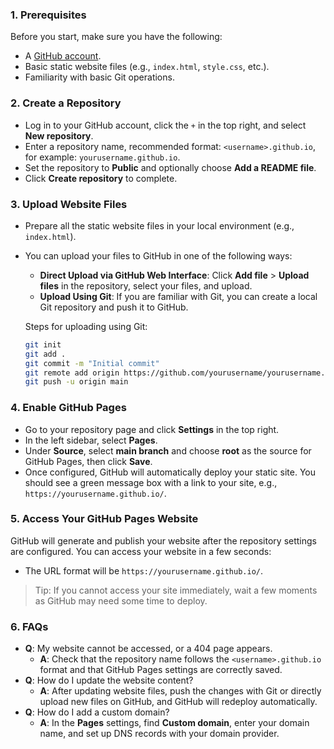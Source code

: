 ### 1. Prerequisites

Before you start, make sure you have the following:

- A [GitHub account](https://github.com/).
- Basic static website files (e.g., `index.html`, `style.css`, etc.).
- Familiarity with basic Git operations.

### 2. Create a Repository
- Log in to your GitHub account, click the `+` in the top right, and select **New repository**.
- Enter a repository name, recommended format: `<username>.github.io`, for example: `yourusername.github.io`. 
- Set the repository to **Public** and optionally choose **Add a README file**. 
- Click **Create repository** to complete.

### 3. Upload Website Files

- Prepare all the static website files in your local environment (e.g., `index.html`).
- You can upload your files to GitHub in one of the following ways:
    - **Direct Upload via GitHub Web Interface**: Click **Add file** > **Upload files** in the repository, select your files, and upload.
    - **Upload Using Git**: If you are familiar with Git, you can create a local Git repository and push it to GitHub.

   Steps for uploading using Git:

    ```bash
    git init
    git add .
    git commit -m "Initial commit"
    git remote add origin https://github.com/yourusername/yourusername.github.io.git
    git push -u origin main
    ```


### 4. Enable GitHub Pages

- Go to your repository page and click **Settings** in the top right.
- In the left sidebar, select **Pages**.
- Under **Source**, select **main branch** and choose **root** as the source for GitHub Pages, then click **Save**.
- Once configured, GitHub will automatically deploy your static site. You should see a green message box with a link to your site, e.g., `https://yourusername.github.io/`.

### 5. Access Your GitHub Pages Website

GitHub will generate and publish your website after the repository settings are configured. You can access your website in a few seconds:

- The URL format will be `https://yourusername.github.io/`.

> Tip: If you cannot access your site immediately, wait a few moments as GitHub may need some time to deploy.
>

### 6. FAQs

- **Q**: My website cannot be accessed, or a 404 page appears.
    - **A**: Check that the repository name follows the `<username>.github.io` format and that GitHub Pages settings are correctly saved.
- **Q**: How do I update the website content?
    - **A**: After updating website files, push the changes with Git or directly upload new files on GitHub, and GitHub will redeploy automatically.
- **Q**: How do I add a custom domain?
    - **A**: In the **Pages** settings, find **Custom domain**, enter your domain name, and set up DNS records with your domain provider.